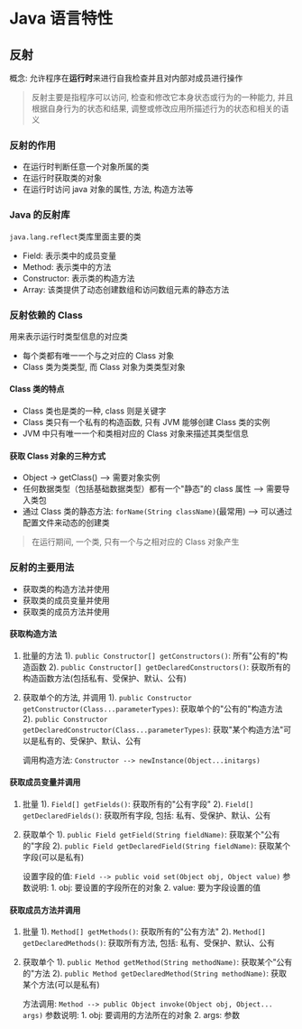# Java 语言特性

## 反射
概念: 允许程序在**运行时**来进行自我检查并且对内部对成员进行操作
> 反射主要是指程序可以访问, 检查和修改它本身状态或行为的一种能力, 并且根据自身行为的状态和结果, 调整或修改应用所描述行为的状态和相关的语义

### 反射的作用
- 在运行时判断任意一个对象所属的类
- 在运行时获取类的对象
- 在运行时访问 java 对象的属性, 方法, 构造方法等

### Java 的反射库
`java.lang.reflect`类库里面主要的类
- Field: 表示类中的成员变量
- Method: 表示类中的方法
- Constructor: 表示类的构造方法
- Array: 该类提供了动态创建数组和访问数组元素的静态方法

### 反射依赖的 Class
用来表示运行时类型信息的对应类
- 每个类都有唯一一个与之对应的 Class 对象
- Class 类为类类型, 而 Class 对象为类类型对象

#### Class 类的特点
- Class 类也是类的一种, class 则是关键字
- Class 类只有一个私有的构造函数, 只有 JVM 能够创建 Class 类的实例
- JVM 中只有唯一一个和类相对应的 Class 对象来描述其类型信息

#### 获取 Class 对象的三种方式
- Object -> getClass() --> 需要对象实例
- 任何数据类型（包括基础数据类型）都有一个"静态"的 class 属性 --> 需要导入类包
- 通过 Class 类的静态方法: `forName(String className)`(最常用) --> 可以通过配置文件来动态的创建类
> 在运行期间, 一个类, 只有一个与之相对应的 Class 对象产生

### 反射的主要用法
- 获取类的构造方法并使用
- 获取类的成员变量并使用
- 获取类的成员方法并使用

#### 获取构造方法
1. 批量的方法
    1). `public Constructor[] getConstructors()`: 所有"公有的"构造函数
    2). `public Constructor[] getDeclaredConstructors()`: 获取所有的构造函数方法(包括私有、受保护、默认、公有)
2. 获取单个的方法, 并调用
    1). `public Constructor getConstructor(Class...parameterTypes)`: 获取单个的"公有的"构造方法
    2). `public Constructor getDeclaredConstructor(Class...parameterTypes)`: 获取"某个构造方法"可以是私有的、受保护、默认、公有
   

    调用构造方法:
    `Constructor --> newInstance(Object...initargs)`
   
#### 获取成员变量并调用
1. 批量
    1). `Field[] getFields()`: 获取所有的"公有字段"
    2). `Field[] getDeclaredFields()`: 获取所有字段, 包括: 私有、受保护、默认、公有
2. 获取单个
    1). `public Field getField(String fieldName)`: 获取某个"公有的"字段
    2). `public Field getDeclaredField(String fieldName)`: 获取某个字段(可以是私有)
   

    设置字段的值:
    `Field --> public void set(Object obj, Object value)`
        参数说明:
            1. obj: 要设置的字段所在的对象
            2. value: 要为字段设置的值

#### 获取成员方法并调用
1. 批量
   1). `Method[] getMethods()`: 获取所有的"公有方法"
   2). `Method[] getDeclaredMethods()`: 获取所有方法, 包括: 私有、受保护、默认、公有
2. 获取单个
   1). `public Method getMethod(String methodName)`: 获取某个"公有的"方法
   2). `public Method getDeclaredMethod(String methodName)`: 获取某个方法(可以是私有)


    方法调用:
    `Method --> public Object invoke(Object obj, Object... args)`
        参数说明:
            1. obj: 要调用的方法所在的对象
            2. args: 参数